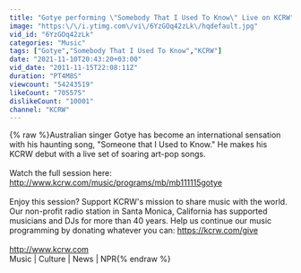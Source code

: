 ```yaml
---
title: "Gotye performing \"Somebody That I Used To Know\" Live on KCRW"
image: "https:\/\/i.ytimg.com\/vi\/6YzGOq42zLk\/hqdefault.jpg"
vid_id: "6YzGOq42zLk"
categories: "Music"
tags: ["Gotye","Somebody That I Used To Know","KCRW"]
date: "2021-11-10T20:43:20+03:00"
vid_date: "2011-11-15T22:08:11Z"
duration: "PT4M8S"
viewcount: "54243519"
likeCount: "705575"
dislikeCount: "10001"
channel: "KCRW"
---
```

{% raw %}Australian singer Gotye has become an international sensation with his haunting song, &quot;Someone that I Used to Know.&quot; He makes his KCRW debut with a live set of soaring art-pop songs. <br /><br />Watch the full session here: <a rel="nofollow" target="blank" href="http://www.kcrw.com/music/programs/mb/mb111115gotye">http://www.kcrw.com/music/programs/mb/mb111115gotye</a><br /><br />Enjoy this session? Support KCRW's mission to share music with the world. Our non-profit radio station in Santa Monica, California has supported musicians and DJs for more than 40 years. Help us continue our music programming by donating whatever you can: <a rel="nofollow" target="blank" href="https://kcrw.com/give">https://kcrw.com/give</a><br /><br /><a rel="nofollow" target="blank" href="http://www.kcrw.com">http://www.kcrw.com</a><br />Music | Culture | News | NPR{% endraw %}
